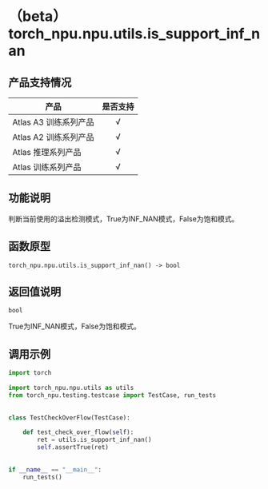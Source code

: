 # （beta）torch_npu.npu.utils.is_support_inf_nan
## 产品支持情况

| 产品                                                         | 是否支持 |
| ------------------------------------------------------------ | :------: |
|<term>Atlas A3 训练系列产品</term>            |    √     |
|<term>Atlas A2 训练系列产品</term>  | √   |
|<term>Atlas 推理系列产品</term>                                       |    √     |
|<term>Atlas 训练系列产品</term>                                       |    √     |

## 功能说明

判断当前使用的溢出检测模式，True为INF_NAN模式，False为饱和模式。

## 函数原型

```
torch_npu.npu.utils.is_support_inf_nan() -> bool
```


## 返回值说明
`bool`

True为INF_NAN模式，False为饱和模式。


## 调用示例

```python
import torch
 
import torch_npu.npu.utils as utils
from torch_npu.testing.testcase import TestCase, run_tests
 
 
class TestCheckOverFlow(TestCase):
 
    def test_check_over_flow(self):
        ret = utils.is_support_inf_nan()
        self.assertTrue(ret)
 
 
if __name__ == "__main__":
    run_tests()
```

